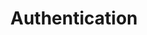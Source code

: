 ---
title: Authentication
name: Authentication
position_number: 3
content_markdown: |-
  Authentication is required for all API requests. Planman API uses bearer access tokens to authenticate requests. To get an access token, you can sign in using your branch code through our sign in endpoint. The access token's lifetime is 18 hours. Whenever it expires, you need to call the sign in endpoint to have a new one generated.

  The access token should be added as a request header as shown below.

  Apart from the sign in endpoint, none of the requests will succeed unless you include a correct access token in the request header.
  {: .error}

left_code_blocks:
  - code_block: |-
      Authorization: Bearer $ACCESS_TOKEN
    title: 
    language: bash
right_code_blocks:
- code_block: |-
    curl -X POST https://srvstg.virgingates.com/business/api/v1/branches/sign-in -H "Content-type: application/json" -d '{"code": "1234567"}'
  title: cURL
  language: bash
---